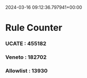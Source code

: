 2024-03-16 09:12:36.797941+00:00
# Rule Counter 
 ### UCATE : 455182

 ### Veneto : 182702

 ### Allowlist : 13930